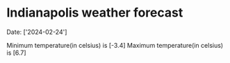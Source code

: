 # Indianapolis weather forecast 
Date: ['2024-02-24'] 

Minimum temperature(in celsius) is [-3.4] 
Maximum temperature(in celsius) is [6.7]